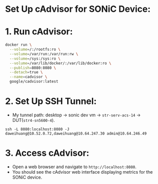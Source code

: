 # Set Up cAdvisor for SONiC Device:

# 1. Run cAdvisor:
```bash
docker run \
  --volume=/:/rootfs:ro \
  --volume=/var/run:/var/run:rw \
  --volume=/sys:/sys:ro \
  --volume=/var/lib/docker/:/var/lib/docker:ro \
  --publish=8080:8080 \
  --detach=true \
  --name=cadvisor \
  google/cadvisor:latest
```
# 2. Set Up SSH Tunnel:

* My tunnel path: desktop -> sonic dev vm -> `str-serv-acs-14` -> DUT(`str4-sn5600-4`).
```
ssh -L 8080:localhost:8080 -J daweihuang@10.52.0.72,daweihuang@10.64.247.30 admin@10.64.246.49
```

# 3. Access cAdvisor:
* Open a web browser and navigate to `http://localhost:8080`.
* You should see the cAdvisor web interface displaying metrics for the SONiC device.